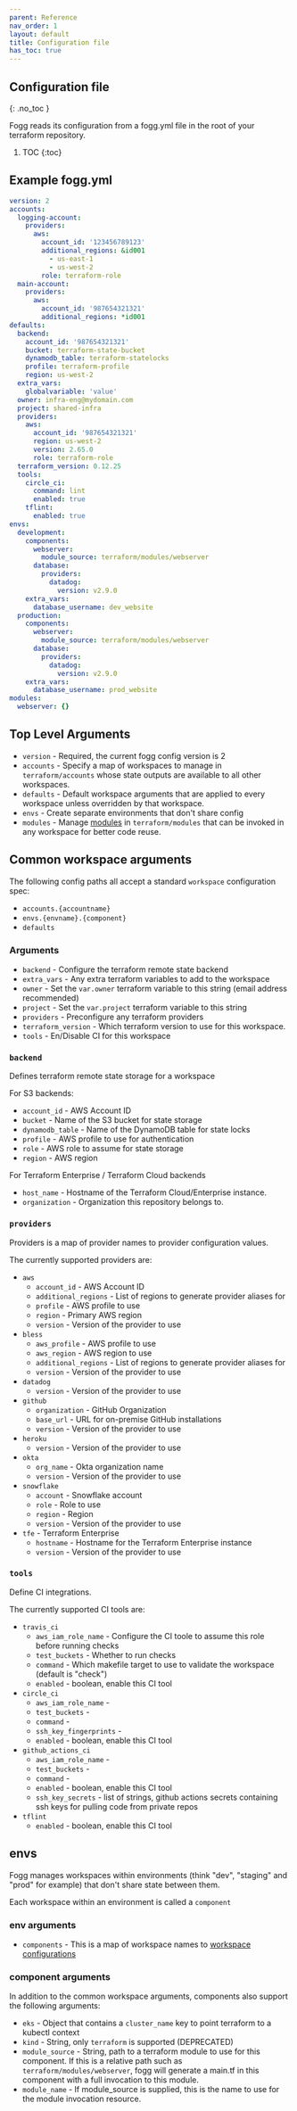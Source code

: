 ```yaml
---
parent: Reference
nav_order: 1
layout: default
title: Configuration file
has_toc: true
---
```


## Configuration file

{: .no_toc }

Fogg reads its configuration from a fogg.yml file in the root of your terraform repository.

1. TOC
{:toc}

## Example fogg.yml

```yaml
version: 2
accounts:
  logging-account:
    providers:
      aws:
        account_id: '123456789123'
        additional_regions: &id001
          - us-east-1
          - us-west-2
        role: terraform-role
  main-account:
    providers:
      aws:
        account_id: '987654321321'
        additional_regions: *id001
defaults:
  backend:
    account_id: '987654321321'
    bucket: terraform-state-bucket
    dynamodb_table: terraform-statelocks
    profile: terraform-profile
    region: us-west-2
  extra_vars:
    globalvariable: 'value'
  owner: infra-eng@mydomain.com
  project: shared-infra
  providers:
    aws:
      account_id: '987654321321'
      region: us-west-2
      version: 2.65.0
      role: terraform-role
  terraform_version: 0.12.25
  tools:
    circle_ci:
      command: lint
      enabled: true
    tflint:
      enabled: true
envs:
  development:
    components:
      webserver:
        module_source: terraform/modules/webserver
      database:
        providers:
          datadog:
            version: v2.9.0
    extra_vars:
      database_username: dev_website
  production:
    components:
      webserver:
        module_source: terraform/modules/webserver
      database:
        providers:
          datadog:
            version: v2.9.0
    extra_vars:
      database_username: prod_website
modules:
  webserver: {}
```

## Top Level Arguments

- `version` - Required, the current fogg config version is 2
- `accounts` - Specify a map of workspaces to manage in `terraform/accounts` whose state outputs are
  available to all other workspaces.
- `defaults` - Default workspace arguments that are applied to every workspace unless overridden by that workspace.
- `envs` - Create separate environments that don't share config
- `modules` - Manage [modules](https://www.terraform.io/docs/modules/index.html) in
  `terraform/modules` that can be invoked in any workspace for better code reuse.

## Common workspace arguments

The following config paths all accept a standard `workspace` configuration spec:

- `accounts.{accountname}`
- `envs.{envname}.{component}`
- `defaults`

### Arguments

- `backend` - Configure the terraform remote state backend
- `extra_vars` - Any extra terraform variables to add to the workspace
- `owner` - Set the `var.owner` terraform variable to this string (email address recommended)
- `project` - Set the `var.project` terraform variable to this string
- `providers` - Preconfigure any terraform providers
- `terraform_version` - Which terraform version to use for this workspace.
- `tools` - En/Disable CI for this workspace

### `backend`

Defines terraform remote state storage for a workspace

For S3 backends:

- `account_id` - AWS Account ID
- `bucket` - Name of the S3 bucket for state storage
- `dynamodb_table` - Name of the DynamoDB table for state locks
- `profile` - AWS profile to use for authentication
- `role` - AWS role to assume for state storage
- `region` - AWS region

For Terraform Enterprise / Terraform Cloud backends

- `host_name` - Hostname of the Terraform Cloud/Enterprise instance.
- `organization` - Organization this repository belongs to.

### `providers`

Providers is a map of provider names to provider configuration values.

The currently supported providers are:

- `aws`
  - `account_id` - AWS Account ID
  - `additional_regions` - List of regions to generate provider aliases for
  - `profile` - AWS profile to use
  - `region` - Primary AWS region
  - `version` - Version of the provider to use
- `bless`
  - `aws_profile` - AWS profile to use
  - `aws_region` - AWS region to use
  - `additional_regions` - List of regions to generate provider aliases for
  - `version` - Version of the provider to use
- `datadog`
  - `version` - Version of the provider to use
- `github`
  - `organization` - GitHub Organization
  - `base_url` - URL for on-premise GitHub installations
  - `version` - Version of the provider to use
- `heroku`
  - `version` - Version of the provider to use
- `okta`
  - `org_name` - Okta organization name
  - `version` - Version of the provider to use
- `snowflake`
  - `account` - Snowflake account
  - `role` - Role to use
  - `region` - Region
  - `version` - Version of the provider to use
- `tfe` - Terraform Enterprise
  - `hostname` - Hostname for the Terraform Enterprise instance
  - `version` - Version of the provider to use

### `tools`

Define CI integrations.

The currently supported CI tools are:

- `travis_ci`
  - `aws_iam_role_name` - Configure the CI toole to assume this role before running checks
  - `test_buckets` - Whether to run checks
  - `command` - Which makefile target to use to validate the workspace (default is "check")
  - `enabled` - boolean, enable this CI tool
- `circle_ci`
  - `aws_iam_role_name` -
  - `test_buckets` -
  - `command` -
  - `ssh_key_fingerprints` -
  - `enabled` - boolean, enable this CI tool
- `github_actions_ci`
  - `aws_iam_role_name` -
  - `test_buckets` -
  - `command` -
  - `enabled` - boolean, enable this CI tool
  - `ssh_key_secrets` - list of strings, github actions secrets containing ssh keys for pulling code from private repos
- `tflint`
  - `enabled` - boolean, enable this CI tool

## envs

Fogg manages workspaces within environments (think "dev", "staging" and "prod" for example) that
don't share state between them.

Each workspace within an environment is called a `component`

### env arguments

- `components` - This is a map of workspace names to [workspace configurations](#common-workspace-arguments)

### component arguments

In addition to the common workspace arguments, components also support the following arguments:

- `eks` - Object that contains a `cluster_name` key to point terraform to a kubectl context
- `kind` - String,  only `terraform` is supported (DEPRECATED)
- `module_source` - String, path to a terraform module to use for this component. If this is a
  relative path such as `terraform/modules/webserver`, fogg will generate a main.tf in this
  component with a full invocation to this module.
- `module_name` - If module_source is supplied, this is the name to use for the module invocation resource.
